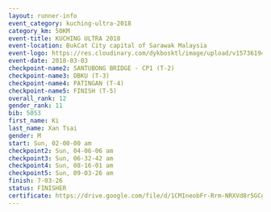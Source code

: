 ```yaml
--- 
layout: runner-info 
event_category: kuching-ultra-2018 
category_km: 50KM 
event-title: KUCHING ULTRA 2018 
event-location: BukCat City capital of Sarawak Malaysia 
event-logo: https://res.cloudinary.com/dykbosktl/image/upload/v1573619473/Logo/kuching-ultra-2018-logo_tlpvm5.png 
event-date: 2018-03-03 
checkpoint-name2: SANTUBONG BRIDGE - CP1 (T-2) 
checkpoint-name3: DBKU (T-3) 
checkpoint-name4: PATINGAN (T-4) 
checkpoint-name5: FINISH (T-5) 
overall_rank: 12
gender_rank: 11
bib: 5053
first_name: Ki
last_name: Xan Tsai
gender: M
start: Sun, 02-00-00 am
checkpoint2: Sun, 04-06-06 am
checkpoint3: Sun, 06-32-42 am
checkpoint4: Sun, 08-16-01 am
checkpoint5: Sun, 09-03-26 am
finish: 7-03-26
status: FINISHER
certificate: https://drive.google.com/file/d/1CMIneobFr-Rrm-NRXVd8r5GCg1WqZJuc/view?usp=sharing
--- 
```

